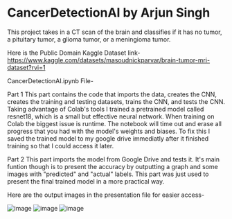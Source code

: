 # CancerDetectionAI by Arjun Singh
This project takes in a CT scan of the brain and classifies if it has no tumor, a pituitary tumor, a glioma tumor, or a meningioma tumor.

Here is the Public Domain Kaggle Dataset link- https://www.kaggle.com/datasets/masoudnickparvar/brain-tumor-mri-dataset?rvi=1

CancerDetectionAI.ipynb File-

  Part 1
    This part contains the code that imports the data, creates the CNN, creates the training and testing datasets, trains the CNN, and tests the CNN.
    Taking advantage of Colab's tools I trained a pretrained model called resnet18, which is a small but effective neural network.
    When training on Colab the biggest issue is runtime. The notebook will time out and erase all progress that you had with the model's weights and biases.
    To fix this I saved the trained model to my google drive immediatly after it finished training so that I could access it later.
    
  Part 2
    This part imports the model from Google Drive and tests it. It's main funtion though is to present the accuracy by outputting a graph and some images with "predicted" and "actual" labels.
    This part was just used to present the final trained model in a more practical way.
    
  
  Here are the output images in the presentation file for easier access-
    
![image](https://github.com/arjunks25/CancerDetectionAI/assets/102838869/38a6ce41-fe7e-4866-9364-f894fa0fe2c2)
    ![image](https://github.com/arjunks25/CancerDetectionAI/assets/102838869/d610504b-0b30-4a3c-ab4b-541b79750c1c)
    ![image](https://github.com/arjunks25/CancerDetectionAI/assets/102838869/f3810386-d31a-4bdd-8158-05f44bf94f1a)
    

  

